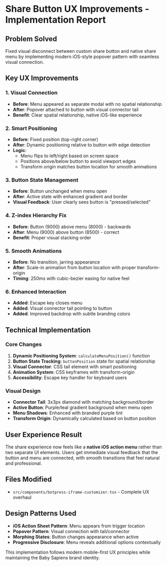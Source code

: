 # Share Button UX Improvements - Implementation Report

## Problem Solved
Fixed visual disconnect between custom share button and native share menu by implementing modern iOS-style popover pattern with seamless visual connection.

## Key UX Improvements

### 1. Visual Connection
- **Before**: Menu appeared as separate modal with no spatial relationship
- **After**: Popover attached to button with visual connector tail
- **Benefit**: Clear spatial relationship, native iOS-like experience

### 2. Smart Positioning
- **Before**: Fixed position (top-right corner)
- **After**: Dynamic positioning relative to button with edge detection
- **Logic**: 
  - Menu flips to left/right based on screen space
  - Positions above/below button to avoid viewport edges
  - Transform origin matches button location for smooth animations

### 3. Button State Management
- **Before**: Button unchanged when menu open
- **After**: Active state with enhanced gradient and border
- **Visual Feedback**: User clearly sees button is "pressed/selected"

### 4. Z-index Hierarchy Fix  
- **Before**: Button (9000) above menu (8000) - backwards
- **After**: Menu (9000) above button (8500) - correct
- **Benefit**: Proper visual stacking order

### 5. Smooth Animations
- **Before**: No transition, jarring appearance
- **After**: Scale-in animation from button location with proper transform-origin
- **Timing**: 250ms with cubic-bezier easing for native feel

### 6. Enhanced Interaction
- **Added**: Escape key closes menu
- **Added**: Visual connector tail pointing to button
- **Added**: Improved backdrop with subtle branding colors

## Technical Implementation

### Core Changes
1. **Dynamic Positioning System**: `calculateMenuPosition()` function
2. **Button State Tracking**: `buttonPosition` state for spatial relationship
3. **Visual Connector**: CSS tail element with smart positioning
4. **Animation System**: CSS keyframes with transform-origin
5. **Accessibility**: Escape key handler for keyboard users

### Visual Design
- **Connector Tail**: 3x3px diamond with matching background/border
- **Active Button**: Purple/teal gradient background when menu open
- **Menu Shadows**: Enhanced with branded purple tint
- **Transform Origin**: Dynamically calculated based on button position

## User Experience Result
The share experience now feels like a **native iOS action menu** rather than two separate UI elements. Users get immediate visual feedback that the button and menu are connected, with smooth transitions that feel natural and professional.

## Files Modified
- `src/components/botpress-iframe-customizer.tsx` - Complete UX overhaul

## Design Patterns Used
- **iOS Action Sheet Pattern**: Menu appears from trigger location
- **Popover Pattern**: Visual connection with tail/connector
- **Morphing States**: Button changes appearance when active
- **Progressive Disclosure**: Menu reveals additional options contextually

This implementation follows modern mobile-first UX principles while maintaining the Baby Sapiens brand identity.